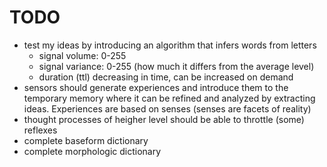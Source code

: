 # TODO

- test my ideas by introducing an algorithm that infers words from letters
  - signal volume: 0-255
  - signal variance: 0-255 (how much it differs from the average level)
  - duration (ttl) decreasing in time, can be increased on demand
- sensors should generate experiences and introduce them to the temporary memory where it can be refined and analyzed 
  by extracting ideas. Experiences are based on senses (senses are facets of reality)
- thought processes of heigher level should be able to throttle (some) reflexes
- complete baseform dictionary
- complete morphologic dictionary